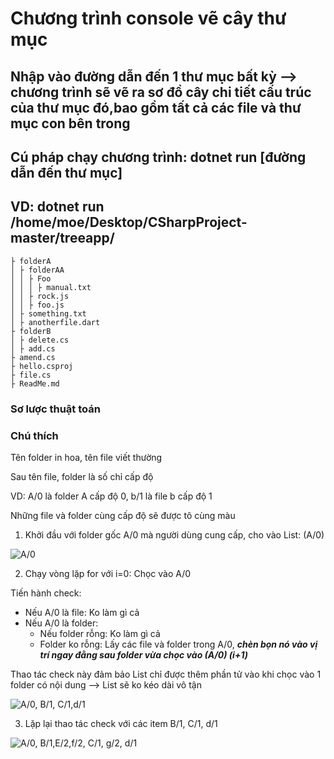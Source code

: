 # Chương trình console vẽ cây thư mục

## Nhập vào đường dẫn đến 1 thư mục bất kỳ --> chương trình sẽ vẽ ra sơ đồ cây chi tiết cấu trúc của thư mục đó,bao gồm tất cả các file và thư mục con bên trong

## Cú pháp chạy chương trình: dotnet run [đường dẫn đến thư mục]

## VD: dotnet run /home/moe/Desktop/CSharpProject-master/treeapp/

```
├ folderA
│ ├ folderAA
│ │ ├ Foo
│ │ │ ├ manual.txt
│ │ ├ rock.js
│ │ ├ foo.js
│ ├ something.txt
│ ├ anotherfile.dart
├ folderB
│ ├ delete.cs
│ ├ add.cs
├ amend.cs
├ hello.csproj
├ file.cs
├ ReadMe.md
```

### Sơ lược thuật toán

### Chú thích

Tên folder in hoa, tên file viết thường

Sau tên file, folder là số chỉ cấp độ

VD: A/0 là folder A cấp độ 0, b/1 là file b cấp độ 1

Những file và folder cùng cấp độ sẽ được tô cùng màu

1. Khởi đầu với folder gốc A/0 mà người dùng cung cấp, cho vào List: (A/0)

![A/0](https://www.lucidchart.com/publicSegments/view/2e5ad8c6-bed5-46a1-be59-03d5f2415f2d/image.png)

2. Chạy vòng lặp for với i=0: Chọc vào A/0

Tiến hành check:

  * Nếu A/0 là file: Ko làm gì cả
  * Nếu A/0 là folder:
    * Nếu folder rỗng: Ko làm gì cả
    * Folder ko rỗng: Lấy các file và folder trong A/0, ***chèn bọn nó vào vị trí ngay đằng sau folder vừa chọc vào (A/0) (i+1)***

Thao tác check này đảm bảo List chỉ được thêm phần tử vào khi chọc vào 1 folder có nội dung --> List sẽ ko kéo dài vô tận

![A/0, B/1, C/1,d/1](https://www.lucidchart.com/publicSegments/view/adf46747-7f04-462b-8d34-37ecbcb28abe/image.png)

3. Lặp lại thao tác check với các item B/1, C/1, d/1

![A/0, B/1,E/2,f/2, C/1, g/2, d/1](https://github.com/handuy/C-Sharp/blob/master/TreeView/Blank%20Diagram.jpeg)